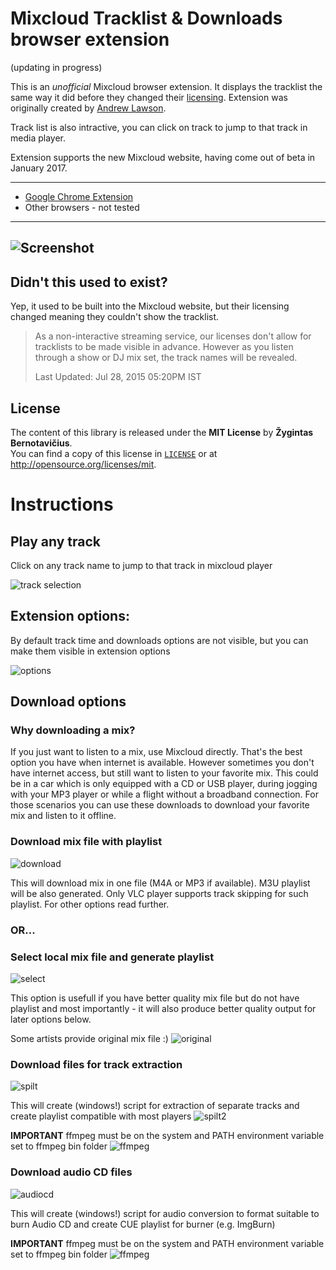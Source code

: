 # Mixcloud Tracklist & Downloads browser extension

(updating in progress)


This is an *unofficial* Mixcloud browser extension. It displays the tracklist
the same way it did before they changed their [licensing][mc-support]. 
Extension was originally created by [Andrew Lawson][originalgit]. 

Track list is also intractive, you can click on track to jump to that track in media player.

Extension supports the new Mixcloud website, having come out of beta in January 2017.



---

 - [Google Chrome Extension][chrome-install]
 - Other browsers - not tested

---

![Screenshot](screenshot.png)
---


## Didn't this used to exist?
Yep, it used to be built into the Mixcloud website, but their licensing changed meaning they couldn't show the tracklist.

> As a non-interactive streaming service, our licenses don't allow for
> tracklists to be made visible in advance. However as you listen through a
> show or DJ mix set, the track names will be revealed.
>
> Last Updated: Jul 28, 2015 05:20PM IST


## License
The content of this library is released under the **MIT License** by
**Žygintas Bernotavičius**.<br/> You can find a copy of this license in
[`LICENSE`](LICENSE) or at http://opensource.org/licenses/mit.

# Instructions
## Play any track
Click on any track name to jump to that track in mixcloud player

![track selection](readme_images/scr2.png)

## Extension options:
By default track time and downloads options are not visible, but you can make them visible in extension options

![options](readme_images/scr1.png)

## Download options
### Why downloading a mix?
If you just want to listen to a mix, use Mixcloud directly. That's the best option you have when internet is available. However sometimes you don't have internet access, but still want to listen to your favorite mix. This could be in a car which is only equipped with a CD or USB player, during jogging with your MP3 player or while a flight without a broadband connection. For those scenarios you can use these downloads to download your favorite mix and listen to it offline.

### Download mix file with playlist
![download](readme_images/scr3.png)

This will download mix in one file (M4A or MP3 if available). M3U playlist will be also generated. Only VLC player supports track skipping for such playlist. For other options read further.

### OR...
### Select local mix file and generate playlist
![select](readme_images/scr4.png)

This option is usefull if you have better quality mix file but do not have playlist and most importantly - it will also produce better quality output for later options below. 

Some artists provide original mix file :)
![original](readme_images/scr7.png)

### Download files for track extraction
![spilt](readme_images/scr5.png)

This will create (windows!) script for extraction of separate tracks and create playlist compatible with most players
![spilt2](readme_images/scr8.png)

**IMPORTANT** ffmpeg must be on the system and PATH environment variable set to ffmpeg bin folder
![ffmpeg](readme_images/scr9.png)

### Download audio CD files
![audiocd](readme_images/scr10.png)

This will create (windows!) script for audio conversion to format suitable to burn Audio CD and create CUE playlist for burner (e.g. ImgBurn)

**IMPORTANT** ffmpeg must be on the system and PATH environment variable set to ffmpeg bin folder
![ffmpeg](readme_images/scr9.png)

[chrome-install]: https://chrome.google.com/webstore/detail/mixcloud-tracklist-downlo/lglkomjmpemepahcicfhkpbcmfncpefi
[mc-support]: http://support.mixcloud.com/customer/portal/articles/1595557
[originalgit]: https://github.com/adlawson/mixcloud-tracklist
